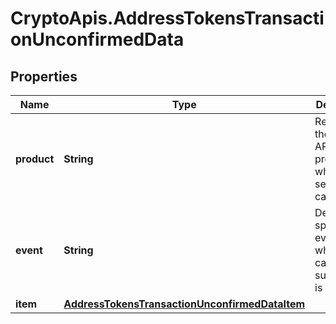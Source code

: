 # CryptoApis.AddressTokensTransactionUnconfirmedData

## Properties

Name | Type | Description | Notes
------------ | ------------- | ------------- | -------------
**product** | **String** | Represents the Crypto APIs 2.0 product which sends the callback. | 
**event** | **String** | Defines the specific event, for which a callback subscription is set. | 
**item** | [**AddressTokensTransactionUnconfirmedDataItem**](AddressTokensTransactionUnconfirmedDataItem.md) |  | 


